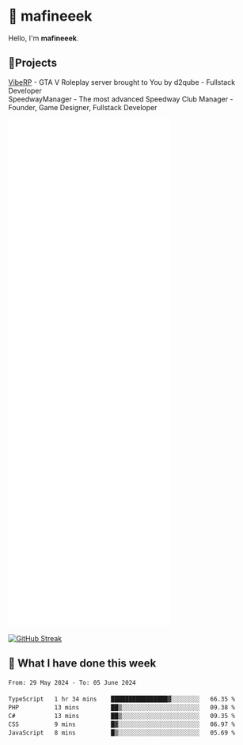 # 👋 mafineeek
Hello, I'm **mafineeek**.

## 📝Projects

[VibeRP](https://v-rp.pl) - GTA V Roleplay server brought to You by d2qube - Fullstack Developer<br/>
SpeedwayManager - The most advanced Speedway Club Manager - Founder, Game Designer, Fullstack Developer


![](./github-metrics.svg)

[![GitHub Streak](https://streak-stats.demolab.com/?user=mafineeek)](https://git.io/streak-stats)

## 📰 What I have done this week
<!--START_SECTION:waka-->

```txt
From: 29 May 2024 - To: 05 June 2024

TypeScript   1 hr 34 mins    ████████████████▓░░░░░░░░   66.35 %
PHP          13 mins         ██▒░░░░░░░░░░░░░░░░░░░░░░   09.38 %
C#           13 mins         ██▒░░░░░░░░░░░░░░░░░░░░░░   09.35 %
CSS          9 mins          █▓░░░░░░░░░░░░░░░░░░░░░░░   06.97 %
JavaScript   8 mins          █▒░░░░░░░░░░░░░░░░░░░░░░░   05.69 %
```

<!--END_SECTION:waka-->
